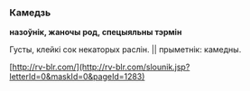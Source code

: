 ### Камедзь
**назоўнік, жаночы род, спецыяльны тэрмін**

Густы, клейкі сок некаторых раслін. || прыметнік: камедны.

<a rel="author">[http://rv-blr.com/](http://rv-blr.com/slounik.jsp?letterId=0&maskId=0&pageId=1283)</a>
